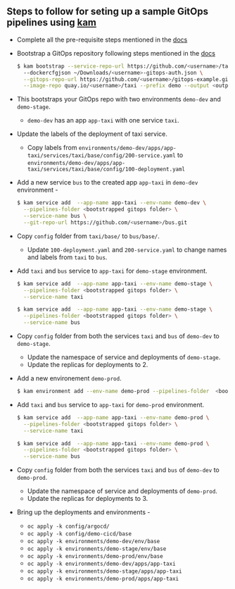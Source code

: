 ## Steps to follow for seting up a sample GitOps pipelines using [kam](../../releases)

- Complete all the pre-requisite steps mentioned in the [docs](/docs/journey/day1#day-1-operations)
- Bootstrap a GitOps repository following steps mentioned in the [docs](/docs/journey/day1#bootstrapping-the-manifest)

  ```sh
  $ kam bootstrap --service-repo-url https://github.com/<username>/taxi.git \          
    --dockercfgjson ~/Downloads/<username>-gitops-auth.json \
    --gitops-repo-url https://github.com/<username>/gitops-example.git \
    --image-repo quay.io/<username>/taxi --prefix demo --output <output directory> 

  ```

- This bootstraps your GitOps repo with two environments `demo-dev` and `demo-stage`.
  - `demo-dev` has an app `app-taxi` with one service `taxi`.
- Update the labels of the deployment of taxi service.
  - Copy labels from `environments/demo-dev/apps/app-taxi/services/taxi/base/config/200-service.yaml` to `environments/demo-dev/apps/app-taxi/services/taxi/base/config/100-deployment.yaml` 
- Add a new service `bus` to the created app `app-taxi` in `demo-dev` environment - 

  ```sh
  $ kam service add  --app-name app-taxi --env-name demo-dev \
    --pipelines-folder <bootstrapped gitops folder> \
    --service-name bus \
    --git-repo-url https://github.com/<username>/bus.git
  ```

- Copy `config` folder from `taxi/base/` to `bus/base/`.
  - Update `100-deployment.yaml` and `200-service.yaml` to change names and labels from `taxi` to `bus`.

- Add `taxi` and `bus` service to `app-taxi` for `demo-stage` environment.

  ```sh
  $ kam service add  --app-name app-taxi --env-name demo-stage \
    --pipelines-folder <bootstrapped gitops folder> \
    --service-name taxi 
  ```

  ```sh
  $ kam service add  --app-name app-taxi --env-name demo-stage \
    --pipelines-folder <bootstrapped gitops folder> \
    --service-name bus 
  ```

- Copy `config` folder from both the services `taxi` and `bus` of `demo-dev` to `demo-stage`.
  - Update the namespace of service and deployments of `demo-stage`.
  - Update the replicas for deployments to 2.

- Add a new environement `demo-prod`.
  
  ```sh
  $ kam environment add --env-name demo-prod --pipelines-folder  <bootstrapped gitops folder>
  ```

- Add `taxi` and `bus` service to `app-taxi` for `demo-prod` environment.

  ```sh
  $ kam service add  --app-name app-taxi --env-name demo-prod \
    --pipelines-folder <bootstrapped gitops folder> \
    --service-name taxi 

  ```

  ```sh
  $ kam service add  --app-name app-taxi --env-name demo-prod \
    --pipelines-folder <bootstrapped gitops folder> \
    --service-name bus 
  ```

- Copy `config` folder from both the services `taxi` and `bus` of `demo-dev` to `demo-prod`.
  - Update the namespace of service and deployments of `demo-prod`.
  - Update the replicas for deployments to 3.
- Bring up the deployments and environments - 
  - `oc apply -k config/argocd/`
  - `oc apply -k config/demo-cicd/base`
  - `oc apply -k environments/demo-dev/env/base`
  - `oc apply -k environments/demo-stage/env/base`
  - `oc apply -k environments/demo-prod/env/base`
  - `oc apply -k environments/demo-dev/apps/app-taxi`
  - `oc apply -k environments/demo-stage/apps/app-taxi`
  - `oc apply -k environments/demo-prod/apps/app-taxi`